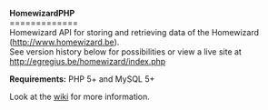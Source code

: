 <b>HomewizardPHP</b><br/>
=============<br/>
Homewizard API for storing and retrieving data of the Homewizard (http://www.homewizard.be).<br/>
See version history below for possibilities or view a live site at http://egregius.be/homewizard/index.php<br/>

<b>Requirements:</b>
PHP 5+ and MySQL 5+

Look at the <a href="https://github.com/Egregius/HomewizardPHP/wiki">wiki</a> for more information.
